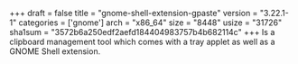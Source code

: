 +++
draft = false
title = "gnome-shell-extension-gpaste"
version = "3.22.1-1"
categories = ['gnome']
arch = "x86_64"
size = "8448"
usize = "31726"
sha1sum = "3572b6a250edf2aefd184404983757b4b682114c"
+++
Is a clipboard management tool which comes with a tray applet as well as a GNOME Shell extension.